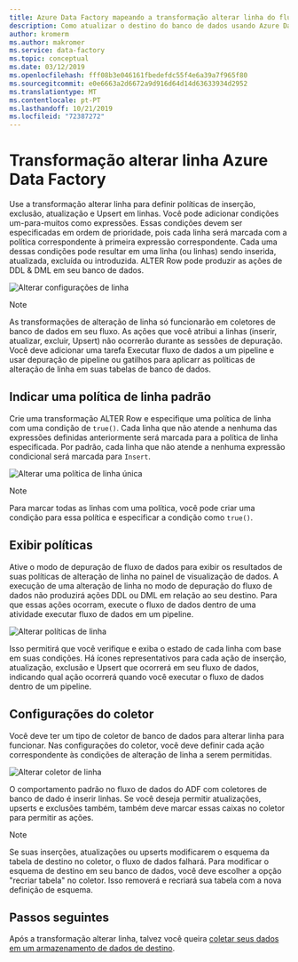 ```yaml
---
title: Azure Data Factory mapeando a transformação alterar linha do fluxo de dados
description: Como atualizar o destino do banco de dados usando Azure Data Factory mapeando a transformação alterar linha
author: kromerm
ms.author: makromer
ms.service: data-factory
ms.topic: conceptual
ms.date: 03/12/2019
ms.openlocfilehash: fff08b3e046161fbedefdc55f4e6a39a7f965f80
ms.sourcegitcommit: e0e6663a2d6672a9d916d64d14d63633934d2952
ms.translationtype: MT
ms.contentlocale: pt-PT
ms.lasthandoff: 10/21/2019
ms.locfileid: "72387272"
---
```

# <a name="azure-data-factory-alter-row-transformation"></a>Transformação alterar linha Azure Data Factory

Use a transformação alterar linha para definir políticas de inserção, exclusão, atualização e Upsert em linhas. Você pode adicionar condições um-para-muitos como expressões. Essas condições devem ser especificadas em ordem de prioridade, pois cada linha será marcada com a política correspondente à primeira expressão correspondente. Cada uma dessas condições pode resultar em uma linha (ou linhas) sendo inserida, atualizada, excluída ou introduzida. ALTER Row pode produzir as ações de DDL & DML em seu banco de dados.



![Alterar configurações de linha](media/data-flow/alter-row1.png "Alterar configurações de linha")

> [!NOTE]
> As transformações de alteração de linha só funcionarão em coletores de banco de dados em seu fluxo. As ações que você atribui a linhas (inserir, atualizar, excluir, Upsert) não ocorrerão durante as sessões de depuração. Você deve adicionar uma tarefa Executar fluxo de dados a um pipeline e usar depuração de pipeline ou gatilhos para aplicarr as políticas de alteração de linha em suas tabelas de banco de dados.

## <a name="indicate-a-default-row-policy"></a>Indicar uma política de linha padrão

Crie uma transformação ALTER Row e especifique uma política de linha com uma condição de `true()`. Cada linha que não atende a nenhuma das expressões definidas anteriormente será marcada para a política de linha especificada. Por padrão, cada linha que não atende a nenhuma expressão condicional será marcada para `Insert`.

![Alterar uma política de linha única](media/data-flow/alter-row4.png "Alterar uma política de linha única")

> [!NOTE]
> Para marcar todas as linhas com uma política, você pode criar uma condição para essa política e especificar a condição como `true()`.

## <a name="view-policies"></a>Exibir políticas

Ative o modo de depuração de fluxo de dados para exibir os resultados de suas políticas de alteração de linha no painel de visualização de dados. A execução de uma alteração de linha no modo de depuração do fluxo de dados não produzirá ações DDL ou DML em relação ao seu destino. Para que essas ações ocorram, execute o fluxo de dados dentro de uma atividade executar fluxo de dados em um pipeline.

![Alterar políticas de linha](media/data-flow/alter-row3.png "Alterar políticas de linha")

Isso permitirá que você verifique e exiba o estado de cada linha com base em suas condições. Há ícones representativos para cada ação de inserção, atualização, exclusão e Upsert que ocorrerá em seu fluxo de dados, indicando qual ação ocorrerá quando você executar o fluxo de dados dentro de um pipeline.

## <a name="sink-settings"></a>Configurações do coletor

Você deve ter um tipo de coletor de banco de dados para alterar linha para funcionar. Nas configurações do coletor, você deve definir cada ação correspondente às condições de alteração de linha a serem permitidas.

![Alterar coletor de linha](media/data-flow/alter-row2.png "Alterar coletor de linha")

O comportamento padrão no fluxo de dados do ADF com coletores de banco de dado é inserir linhas. Se você deseja permitir atualizações, upserts e exclusões também, também deve marcar essas caixas no coletor para permitir as ações.

> [!NOTE]
> Se suas inserções, atualizações ou upserts modificarem o esquema da tabela de destino no coletor, o fluxo de dados falhará. Para modificar o esquema de destino em seu banco de dados, você deve escolher a opção "recriar tabela" no coletor. Isso removerá e recriará sua tabela com a nova definição de esquema.

## <a name="next-steps"></a>Passos seguintes

Após a transformação alterar linha, talvez você queira [coletar seus dados em um armazenamento de dados de destino](data-flow-sink.md).
